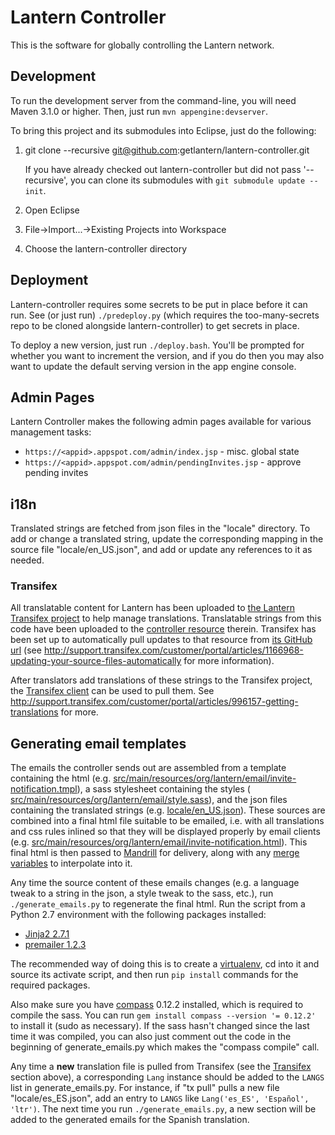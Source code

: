 # Lantern Controller

This is the software for globally controlling the Lantern network.


## Development

To run the development server from the command-line, you will need Maven 3.1.0
or higher.  Then, just run `mvn appengine:devserver`.

To bring this project and its submodules into Eclipse, just do the following:

1. git clone --recursive git@github.com:getlantern/lantern-controller.git
   
   If you have already checked out lantern-controller but did not pass
   '--recursive', you can clone its submodules with
   `git submodule update --init`.
   
1. Open Eclipse
1. File->Import...->Existing Projects into Workspace
1. Choose the lantern-controller directory 


## Deployment

Lantern-controller requires some secrets to be put in place before it can run.
See (or just run) `./predeploy.py` (which requires the too-many-secrets repo to
be cloned alongside lantern-controller) to get secrets in place.

To deploy a new version, just run `./deploy.bash`. You'll be
prompted for whether you want to increment the version, and if you do
then you may also want to update the default serving version in the app engine
console.


## Admin Pages

Lantern Controller makes the following admin pages available for various
management tasks:

- `https://<appid>.appspot.com/admin/index.jsp` - misc. global state
- `https://<appid>.appspot.com/admin/pendingInvites.jsp` - approve
  pending invites


## i18n

Translated strings are fetched from json files in the "locale" directory. To
add or change a translated string, update the corresponding mapping in the
source file "locale/en_US.json", and add or update any references to it as
needed.

### Transifex

All translatable content for Lantern has been uploaded to [the Lantern
Transifex project](https://www.transifex.com/projects/p/lantern/) to help
manage translations. Translatable strings from this code have been uploaded to
the [controller resource](https://www.transifex.com/projects/p/lantern/resource/email/)
therein. Transifex has been set up to automatically pull updates to that
resource from [its GitHub
url](https://raw.github.com/getlantern/lantern-controller/master/locale/en_US.json)
(see
http://support.transifex.com/customer/portal/articles/1166968-updating-your-source-files-automatically
for more information).

After translators add translations of these strings to the Transifex project,
the [Transifex
client](http://support.transifex.com/customer/portal/articles/960804-overview)
can be used to pull them. See
http://support.transifex.com/customer/portal/articles/996157-getting-translations
for more.


## Generating email templates

The emails the controller sends out are assembled from a template containing
the html (e.g.
[src/main/resources/org/lantern/email/invite-notification.tmpl](https://github.com/getlantern/lantern-controller/tree/master/src/main/resources/org/lantern/email/invite-notification.tmpl)),
a sass stylesheet containing the styles (
[src/main/resources/org/lantern/email/style.sass](https://github.com/getlantern/lantern-controller/tree/master/src/main/resources/org/lantern/email/style.sass)),
and the json files containing the translated strings (e.g.
[locale/en_US.json](https://github.com/getlantern/lantern-controller/tree/master/locale/en_US.json)).
These sources are combined into a final html file suitable to be emailed, i.e. with
all translations and css rules inlined so that they will be displayed properly
by email clients (e.g.
[src/main/resources/org/lantern/email/invite-notification.html](https://github.com/getlantern/lantern-controller/tree/master/src/main/resources/org/lantern/email/invite-notification.html)). This final html is then passed to
[Mandrill](https://mandrillapp.com) for delivery, along with any
[merge variables](http://help.mandrill.com/entries/21678522-How-do-I-use-merge-tags-to-add-dynamic-content-)
to interpolate into it.

Any time the source content of these emails changes (e.g. a language tweak
to a string in the json, a style tweak to the sass, etc.), run `./generate_emails.py`
to regenerate the final html. Run the script from a Python 2.7 environment with
the following packages installed:

  - [Jinja2 2.7.1](https://pypi.python.org/pypi/Jinja2/2.7.1)
  - [premailer 1.2.3](https://pypi.python.org/pypi/premailer/1.2.3)

The recommended way of doing this is to create a
[virtualenv](https://pypi.python.org/pypi/virtualenv), cd into it and source
its activate script, and then run `pip install` commands for the required
packages.

Also make sure you have [compass](http://compass-style.org/) 0.12.2 installed,
which is required to compile the sass. You can run
`gem install compass --version '= 0.12.2'` to install it (sudo as necessary).
If the sass hasn't changed since the last time it was compiled, you can also
just comment out the code in the beginning of generate_emails.py which makes
the "compass compile" call.

Any time a **new** translation file is pulled from Transifex (see the
[Transifex](#transifex) section above), a corresponding `Lang` instance should
be added to the `LANGS` list in generate_emails.py. For instance, if "tx pull"
pulls a new file "locale/es_ES.json", add an entry to `LANGS` like
`Lang('es_ES', 'Español', 'ltr')`. The next time you run
`./generate_emails.py`, a new section will be added to the generated emails for
the Spanish translation.
